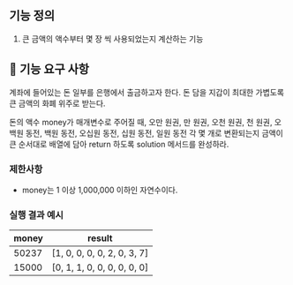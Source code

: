 ## 기능 정의

1. 큰 금액의 액수부터 몇 장 씩 사용되었는지 계산하는 기능

## 🚀 기능 요구 사항

계좌에 들어있는 돈 일부를 은행에서 출금하고자 한다. 돈 담을 지갑이 최대한 가볍도록 큰 금액의 화폐 위주로 받는다.

돈의 액수 money가 매개변수로 주어질 때, 오만 원권, 만 원권, 오천 원권, 천 원권, 오백원 동전, 백원 동전, 오십원 동전, 십원 동전, 일원 동전 각 몇 개로 변환되는지 금액이 큰 순서대로 배열에 담아 return 하도록 solution 메서드를 완성하라.

### 제한사항

- money는 1 이상 1,000,000 이하인 자연수이다.

### 실행 결과 예시

| money | result                      |
| ----- | --------------------------- |
| 50237 | [1, 0, 0, 0, 0, 2, 0, 3, 7] |
| 15000 | [0, 1, 1, 0, 0, 0, 0, 0, 0] |
